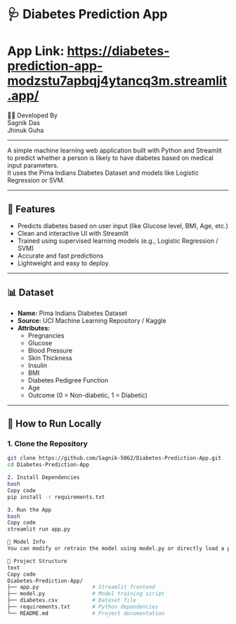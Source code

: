 # 🩺 Diabetes Prediction App
# App Link: https://diabetes-prediction-app-modzstu7apbqj4ytancq3m.streamlit.app/
👨‍💻 Developed By<br>
Sagnik Das<br>
Jhinuk Guha<br><hr>
A simple machine learning web application built with Python and Streamlit to predict whether a person is likely to have diabetes based on medical input parameters.  
It uses the Pima Indians Diabetes Dataset and models like Logistic Regression or SVM.

---

## 📌 Features

- Predicts diabetes based on user input (like Glucose level, BMI, Age, etc.)
- Clean and interactive UI with Streamlit
- Trained using supervised learning models (e.g., Logistic Regression / SVM)
- Accurate and fast predictions
- Lightweight and easy to deploy

---

## 📊 Dataset

- **Name:** Pima Indians Diabetes Dataset
- **Source:** UCI Machine Learning Repository / Kaggle
- **Attributes:**  
  - Pregnancies  
  - Glucose  
  - Blood Pressure  
  - Skin Thickness  
  - Insulin  
  - BMI  
  - Diabetes Pedigree Function  
  - Age  
  - Outcome (0 = Non-diabetic, 1 = Diabetic)

---

## 🚀 How to Run Locally

### 1. Clone the Repository

```bash
git clone https://github.com/Sagnik-5062/Diabetes-Prediction-App.git
cd Diabetes-Prediction-App

2. Install Dependencies
bash
Copy code
pip install -r requirements.txt

3. Run the App
bash
Copy code
streamlit run app.py

🧠 Model Info
You can modify or retrain the model using model.py or directly load a pre-trained model using joblib.

📁 Project Structure
text
Copy code
Diabetes-Prediction-App/
├── app.py                 # Streamlit frontend
├── model.py               # Model training script
├── diabetes.csv           # Dataset file
├── requirements.txt       # Python dependencies
└── README.md              # Project documentation
